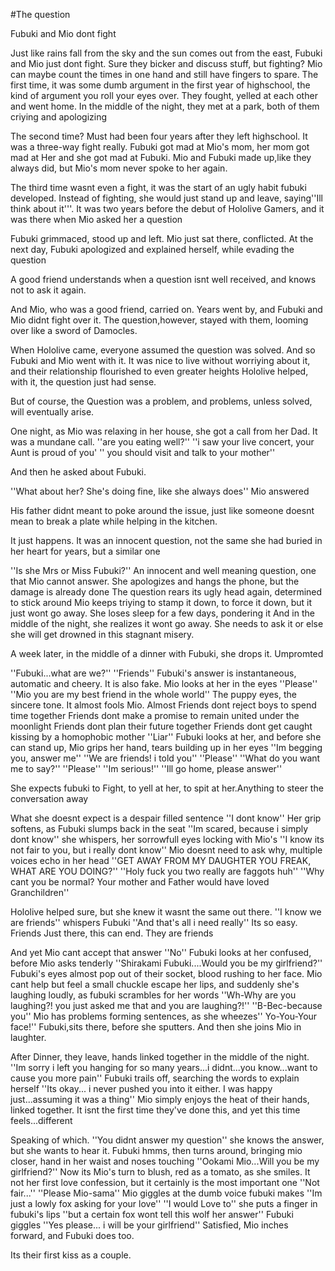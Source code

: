 #The question 

Fubuki and Mio dont fight

Just like rains fall from the sky and the sun comes out from the east, Fubuki and Mio just dont fight. Sure they bicker and discuss stuff, but fighting? Mio can maybe count the times in one hand and still have fingers to spare.
The first time, it was some dumb argument in the first year of  highschool, the kind of argument you roll your eyes over. They fought, yelled at each other and went home. In the middle of the night, they met at a park, both of them criying and apologizing

The second time? Must had been four years after they left highschool. It was a three-way fight really. Fubuki got mad at Mio's mom, her mom got mad at Her and she got mad at Fubuki. Mio and Fubuki made up,like they always did, but Mio's mom never spoke to her again.

The third time wasnt even a fight, it was the start of an ugly habit fubuki developed. Instead of fighting, she would just stand up and leave, saying''Ill think about it'''. It was two years before the debut of Hololive Gamers, and it was there when Mio asked her a question

Fubuki grimmaced, stood up and left. Mio just sat there, conflicted. At the next day, Fubuki apologized and explained herself, while evading the question

A good friend understands when a question isnt well received, and knows not to ask it again.

And Mio, who was a good friend, carried on. Years went by, and Fubuki and Mio didnt fight over it. The question,however, stayed with them, looming over like a sword of Damocles.

When Hololive came, everyone assumed the question was solved. And so Fubuki and Mio went with it. It was nice to live without worriying about it, and their relationship flourished to even greater heights
 Hololive helped, with it, the question just had sense.

But of course, the Question was a problem, and problems, unless solved, will eventually arise.

One night, as Mio was relaxing in her house, she got a call from her Dad.
It was a mundane call. ''are you eating well?'' ''i saw your live concert, your Aunt is proud of you' '' you should visit and talk to your mother''

And then he asked about Fubuki. 

''What about her? She's doing fine, like she always does'' Mio answered

His father didnt meant to poke around the issue, just like someone doesnt mean to break a plate while helping in the kitchen. 

It just happens. It was an innocent question, not the same she had buried in her heart for years, but a similar one

''Is she Mrs or Miss Fubuki?'' An innocent and well meaning question, one that Mio cannot answer. She apologizes and hangs the phone, but the damage is already done
The question rears its ugly head again, determined to stick around
Mio keeps triying to stamp it down, to force it down, but it just wont go away. She loses sleep for a few days, pondering it
And in the middle of the night, she realizes it wont go away. She needs to ask it or else she will get drowned in this stagnant misery.

A week later, in the middle of a dinner with Fubuki, she drops it. Umpromted 

''Fubuki...what are we?''
''Friends''
Fubuki's answer is instantaneous, automatic and cheery.
It is also fake. Mio looks at her in the eyes
''Please''
''Mio you are my best friend in the whole world'' The puppy eyes, the sincere tone.
It almost fools Mio. Almost
Friends dont reject boys to spend time together
Friends dont make a promise to remain united under the moonlight
Friends dont plan their future together
Friends dont get caught kissing by a homophobic mother
''Liar''
Fubuki looks at her, and before she can stand up, Mio grips her hand, tears building up in her eyes
''Im begging you, answer me''
''We are friends! i told you''
''Please''
''What do you want me to say?''
''Please''
''Im serious!''
''Ill go home, please answer''

She expects fubuki to Fight, to yell at her, to spit at her.Anything to steer the conversation away

 What she doesnt expect is a despair filled sentence
''I dont know''
Her grip softens, as Fubuki slumps back in the seat
''Im scared, because i simply dont know'' she whispers, her sorrowfull eyes locking with Mio's ''I know its not fair to you, but i really dont know''
Mio doesnt need to ask why, multiple voices echo in her head
''GET AWAY FROM MY DAUGHTER YOU FREAK, WHAT ARE YOU DOING?''
''Holy fuck you two really are faggots huh''
''Why cant you be normal? Your mother and Father would have loved Granchildren''

Hololive helped sure, but she knew it wasnt the same out there.
''I know we are friends'' whispers Fubuki ''And that's all i need really''
Its so easy. Friends
Just there, this can end. They are friends

And yet Mio cant accept that answer
''No''
Fubuki looks at her confused, before Mio asks tenderly
''Shirakami Fubuki....Would you be my girlfriend?''
Fubuki's eyes almost pop out of their socket, blood rushing to her face.
Mio cant help but feel a small chuckle escape her lips, and suddenly she's laughing loudly, as fubuki scrambles for her words
''Wh-Why are you laughing?! you just asked me that and you are laughing?!''
''B-Bec-because you'' Mio has problems forming sentences, as she wheezes'' Yo-You-Your face!''
Fubuki,sits there, before she sputters.
And then she joins Mio in laughter.



After Dinner, they leave, hands linked together in the middle of the night.
''Im sorry i left you hanging for so many years...i didnt...you know...want to cause you more pain'' Fubuki trails off, searching the words to explain herself
''Its okay... i never pushed you into it either. I was happy just...assuming it was a thing'' Mio simply enjoys the heat of their hands, linked together. It isnt the first time they've done this, and yet this time feels...different

Speaking of which.
''You didnt answer my question'' she knows the answer, but she wants to hear it.
Fubuki hmms, then turns around, bringing mio closer, hand in her waist and noses touching
''Ookami Mio...Will you be my girlfriend?'' 
Now its Mio's turn to blush, red as a tomato, as she smiles. It not her first love confession, but it certainly is the most important one
''Not fair...''
''Please Mio-sama'' Mio giggles at the dumb voice fubuki makes ''Im just a lowly fox asking for your love''
''I would Love to'' she puts a finger in fubuki's lips ''but a certain fox wont tell this wolf her answer''
Fubuki giggles
''Yes please... i will be your girlfriend''
Satisfied, Mio  inches forward, and Fubuki does too.

Its their first kiss as a couple.